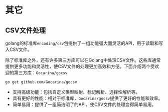 # 其它



## CSV文件处理

golang的标准库`encoding/csv`包提供了一组功能强大而灵活的API，用于读取和写入CSV文件。

除了标准库之外，还有许多第三方库可以在Golang中处理CSV文件。这些库通常提供更多功能和灵活性，使CSV文件的处理更加高效和方便。下面介绍两个受欢迎的第三方库：`Gocarina/gocsv`

```shell
go get github.com/Gocarina/gocsv
```

- 支持高级功能：包括自定义类型映射、标记解析、选择性解析等。
- 具有更好的性能：相对于标准库，`Gocarina/gocsv`提供了更好的性能和效率。
- 简单易用：提供了一组简洁明了的API，使CSV文件的处理变得简单易用。